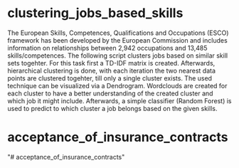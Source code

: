 # clustering_jobs_based_skills
The European Skills, Competences, Qualifications and Occupations (ESCO) framework has been developed by the European Commission and includes information on relationships between 2,942 occupations and 13,485 skills/competences. The following script clusters jobs based on similar skill sets togehter. For this task first a TD-IDF matrix is created. Afterwards, hierarchical clustering is done, with each iteration the two nearest data points are clustered togehter, till only a single cluster exists. The used technique can be visualized via a Dendrogram. Wordclouds are created for each cluster to have a better understanding of the created cluster and which job it might include. Afterwards, a simple classifier (Random Forest) is used to predict to which cluster a job belongs based on the given skills.
# acceptance_of_insurance_contracts
"# acceptance_of_insurance_contracts" 
